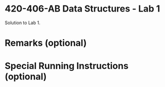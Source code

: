 420-406-AB Data Structures - Lab 1
==================================

Solution to Lab 1.

# Remarks (optional)

# Special Running Instructions (optional)
